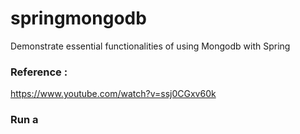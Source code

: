 # springmongodb

Demonstrate essential functionalities of using Mongodb with Spring

### Reference : 	
https://www.youtube.com/watch?v=ssj0CGxv60k

### Run a 


